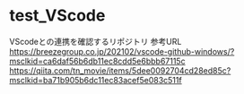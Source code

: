 # test_VScode
VScodeとの連携を確認するリポジトリ
参考URL
    https://breezegroup.co.jp/202102/vscode-github-windows/?msclkid=ca6daf56b6db11ec8cdd5e6bbb67115c
    https://qiita.com/tn_movie/items/5dee0092704cd28ed85c?msclkid=ba71b905b6dc11ec83acef5e083c511f
